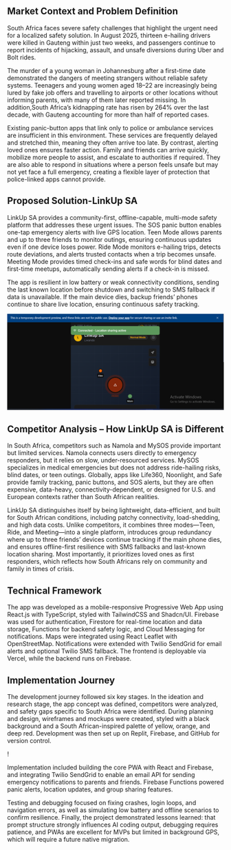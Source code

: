 ## Market Context and Problem Definition


South Africa faces severe safety challenges that highlight the urgent need for a localized safety solution. In August 2025, thirteen e-hailing drivers were killed in Gauteng within just two weeks, and passengers continue to report incidents of hijacking, assault, and unsafe diversions during Uber and Bolt rides. 


The murder of a young woman in Johannesburg after a first-time date demonstrated the dangers of meeting strangers without reliable safety systems. 
Teenagers and young women aged 18–22 are increasingly being lured by fake job offers and travelling to airports or other locations without informing parents, with many of them later reported missing. In addition,South Africa’s kidnapping rate has risen by 264% over the last decade, with Gauteng accounting for more than half of reported cases.


Existing panic-button apps that link only to police or ambulance services are insufficient in this environment. These services are frequently delayed and stretched thin, meaning they often arrive too late. By contrast, alerting loved ones ensures faster action. Family and friends can arrive quickly, mobilize more people to assist, and escalate to authorities if required. 
They are also able to respond in situations where a person feels unsafe but may not yet face a full emergency, creating a flexible layer of protection that police-linked apps cannot provide.

## Proposed Solution-LinkUp SA

LinkUp SA provides a community-first, offline-capable, multi-mode safety platform that addresses these urgent issues. The SOS panic button enables one-tap emergency alerts with live GPS location. Teen Mode allows parents and up to three friends to monitor outings, ensuring continuous updates even if one device loses power. Ride Mode monitors e-hailing trips, detects route deviations, and alerts trusted contacts when a trip becomes unsafe. Meeting Mode provides timed check-ins and safe words for blind dates and first-time meetups, automatically sending alerts if a check-in is missed. 

The app is resilient in low battery or weak connectivity conditions, sending the last known location before shutdown and switching to SMS fallback if data is unavailable. If the main device dies, backup friends’ phones continue to share live location, ensuring continuous safety tracking.

![image alt](https://github.com/Nndoza/Link-up-SA/blob/6e42f5408f3b7c6dc9a82267702a3b6460f16b2d/Images%20for%20the%20app/Screenshot%202025-08-26%20123555.png)

## Competitor Analysis – How LinkUp SA is Different

In South Africa, competitors such as Namola and MySOS provide important but limited services. Namola connects users directly to emergency responders, but it relies on slow, under-resourced services. MySOS specializes in medical emergencies but does not address ride-hailing risks, blind dates, or teen outings. Globally, apps like 
Life360, Noonlight, and Safe provide family tracking, panic buttons, and SOS alerts, but they are often expensive, data-heavy, connectivity-dependent, or designed for U.S. and European contexts rather than South African realities.

LinkUp SA distinguishes itself by being lightweight, data-efficient, and built for South African conditions, including patchy connectivity, load-shedding, and high data costs. 
Unlike competitors, it combines three modes—Teen, Ride, and Meeting—into a single platform, introduces group redundancy where up to three friends’ devices continue tracking if the main phone dies, and ensures offline-first resilience with SMS fallbacks and last-known location sharing. Most importantly, it prioritizes loved ones as first responders, which reflects how South Africans rely on community and family in times of crisis.

## Technical Framework

The app was developed as a mobile-responsive Progressive Web App using React.js with TypeScript, styled with TailwindCSS and Shadcn/UI. Firebase was used for authentication, Firestore for real-time location and data storage, Functions for backend safety logic, and Cloud Messaging for notifications. Maps were integrated using React Leaflet with OpenStreetMap. Notifications were extended with Twilio SendGrid for email alerts and optional Twilio SMS fallback. The frontend is deployable via Vercel, while the backend runs on Firebase.


##  Implementation Journey

The development journey followed six key stages. In the ideation and research stage, the app concept was defined, competitors were analyzed, and safety gaps specific to South Africa were identified. During planning and design, wireframes and mockups were created, styled with a black background and a South African-inspired palette of yellow, orange, and deep red. Development was then set up on Replit, Firebase, and GitHub for version control.

!

Implementation included building the core PWA with React and Firebase, and integrating Twilio SendGrid to enable an email API for sending emergency notifications to parents and friends. Firebase Functions powered panic alerts, location updates, and group sharing features. 

Testing and debugging focused on fixing crashes, login loops, and navigation errors, as well as simulating low battery and offline scenarios to confirm resilience. Finally, the project demonstrated lessons learned: that prompt structure strongly influences AI coding output, debugging requires patience, and PWAs are excellent for MVPs but limited in background GPS, which will require a future native migration.





